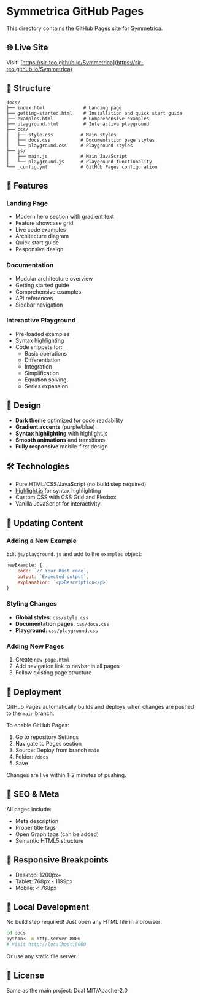 # Symmetrica GitHub Pages

This directory contains the GitHub Pages site for Symmetrica.

## 🌐 Live Site

Visit: [https://sir-teo.github.io/Symmetrica](https://sir-teo.github.io/Symmetrica)

## 📁 Structure

```
docs/
├── index.html              # Landing page
├── getting-started.html    # Installation and quick start guide
├── examples.html           # Comprehensive examples
├── playground.html         # Interactive playground
├── css/
│   ├── style.css          # Main styles
│   ├── docs.css           # Documentation page styles
│   └── playground.css     # Playground styles
├── js/
│   ├── main.js            # Main JavaScript
│   └── playground.js      # Playground functionality
└── _config.yml            # GitHub Pages configuration
```

## 🚀 Features

### Landing Page
- Modern hero section with gradient text
- Feature showcase grid
- Live code examples
- Architecture diagram
- Quick start guide
- Responsive design

### Documentation
- Modular architecture overview
- Getting started guide
- Comprehensive examples
- API references
- Sidebar navigation

### Interactive Playground
- Pre-loaded examples
- Syntax highlighting
- Code snippets for:
  - Basic operations
  - Differentiation
  - Integration
  - Simplification
  - Equation solving
  - Series expansion

## 🎨 Design

- **Dark theme** optimized for code readability
- **Gradient accents** (purple/blue)
- **Syntax highlighting** with highlight.js
- **Smooth animations** and transitions
- **Fully responsive** mobile-first design

## 🛠️ Technologies

- Pure HTML/CSS/JavaScript (no build step required)
- [highlight.js](https://highlightjs.org/) for syntax highlighting
- Custom CSS with CSS Grid and Flexbox
- Vanilla JavaScript for interactivity

## 📝 Updating Content

### Adding a New Example

Edit `js/playground.js` and add to the `examples` object:

```javascript
newExample: {
    code: `// Your Rust code`,
    output: `Expected output`,
    explanation: `<p>Description</p>`
}
```

### Styling Changes

- **Global styles**: `css/style.css`
- **Documentation pages**: `css/docs.css`
- **Playground**: `css/playground.css`

### Adding New Pages

1. Create `new-page.html`
2. Add navigation link to navbar in all pages
3. Follow existing page structure

## 🚀 Deployment

GitHub Pages automatically builds and deploys when changes are pushed to the `main` branch.

To enable GitHub Pages:
1. Go to repository Settings
2. Navigate to Pages section
3. Source: Deploy from branch `main`
4. Folder: `/docs`
5. Save

Changes are live within 1-2 minutes of pushing.

## 🎯 SEO & Meta

All pages include:
- Meta description
- Proper title tags
- Open Graph tags (can be added)
- Semantic HTML5 structure

## 📱 Responsive Breakpoints

- Desktop: 1200px+
- Tablet: 768px - 1199px
- Mobile: < 768px

## 🔧 Local Development

No build step required! Just open any HTML file in a browser:

```bash
cd docs
python3 -m http.server 8000
# Visit http://localhost:8000
```

Or use any static file server.

## 📄 License

Same as the main project: Dual MIT/Apache-2.0
